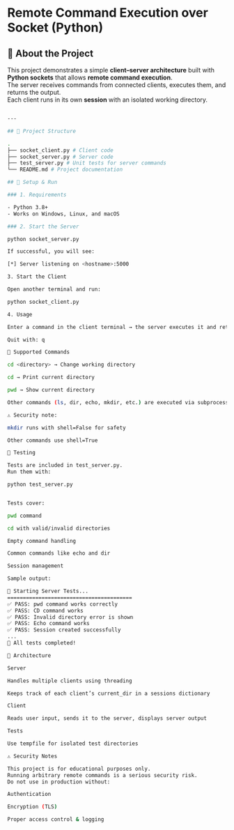 # Remote Command Execution over Socket (Python)

## 📌 About the Project

This project demonstrates a simple **client–server architecture** built with **Python sockets** that allows **remote command execution**.  
The server receives commands from connected clients, executes them, and returns the output.  
Each client runs in its own **session** with an isolated working directory.
```bash

---

## 📂 Project Structure

.
├── socket_client.py # Client code
├── socket_server.py # Server code
├── test_server.py # Unit tests for server commands
└── README.md # Project documentation

## 🚀 Setup & Run

### 1. Requirements

- Python 3.8+
- Works on Windows, Linux, and macOS

### 2. Start the Server

python socket_server.py

If successful, you will see:

[*] Server listening on <hostname>:5000

3. Start the Client

Open another terminal and run:

python socket_client.py

4. Usage

Enter a command in the client terminal → the server executes it and returns the output.

Quit with: q

🔑 Supported Commands

cd <directory> → Change working directory

cd → Print current directory

pwd → Show current directory

Other commands (ls, dir, echo, mkdir, etc.) are executed via subprocess.run

⚠️ Security note:

mkdir runs with shell=False for safety

Other commands use shell=True

🧪 Testing

Tests are included in test_server.py.
Run them with:

python test_server.py


Tests cover:

pwd command

cd with valid/invalid directories

Empty command handling

Common commands like echo and dir

Session management

Sample output:

🔧 Starting Server Tests...
========================================
✅ PASS: pwd command works correctly
✅ PASS: CD command works
✅ PASS: Invalid directory error is shown
✅ PASS: Echo command works
✅ PASS: Session created successfully
...
🏁 All tests completed!

🧩 Architecture

Server

Handles multiple clients using threading

Keeps track of each client’s current_dir in a sessions dictionary

Client

Reads user input, sends it to the server, displays server output

Tests

Use tempfile for isolated test directories

⚠️ Security Notes

This project is for educational purposes only.
Running arbitrary remote commands is a serious security risk.
Do not use in production without:

Authentication

Encryption (TLS)

Proper access control & logging
```
